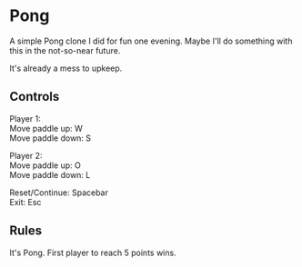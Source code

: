 Pong
====

A simple Pong clone I did for fun one evening. Maybe I'll do something with this
in the not-so-near future.

It's already a mess to upkeep.

Controls
--------

Player 1:   
        Move paddle up: W  
        Move paddle down: S

Player 2:  
        Move paddle up: O  
        Move paddle down: L  

Reset/Continue: Spacebar  
Exit: Esc

Rules
-----

It's Pong. First player to reach 5 points wins.
